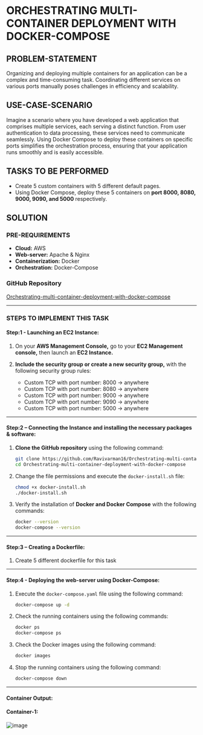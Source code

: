 # ORCHESTRATING MULTI-CONTAINER DEPLOYMENT WITH DOCKER-COMPOSE

## PROBLEM-STATEMENT

Organizing and deploying multiple containers for an application can be a complex and time-consuming task. Coordinating different services on various ports manually poses challenges in efficiency and scalability.

## USE-CASE-SCENARIO

Imagine a scenario where you have developed a web application that comprises multiple services, each serving a distinct function. From user authentication to data processing, these services need to communicate seamlessly. Using Docker Compose to deploy these containers on specific ports simplifies the orchestration process, ensuring that your application runs smoothly and is easily accessible.

## TASKS TO BE PERFORMED

- Create 5 custom containers with 5 different default pages.
- Using Docker Compose, deploy these 5 containers on **port 8000, 8080, 9000, 9090, and 5000** respectively.

## SOLUTION

### PRE-REQUIREMENTS

- **Cloud:** AWS
- **Web-server:** Apache & Nginx
- **Containerization:** Docker
- **Orchestration:** Docker-Compose

### GitHub Repository

[Orchestrating-multi-container-deployment-with-docker-compose](https://github.com/Ravivarman16/Orchestrating-multi-container-deployment-with-docker-compose.git)

---

### STEPS TO IMPLEMENT THIS TASK

#### Step:1 - Launching an EC2 Instance:


1. On your **AWS Management Console,** go to your **EC2 Management console,** then launch an **EC2 Instance.**

2. **Include the security group or create a new security group,** with the following security group rules:

    - Custom TCP with port number: 8000 -> anywhere
    - Custom TCP with port number: 8080 -> anywhere
    - Custom TCP with port number: 9000 -> anywhere
    - Custom TCP with port number: 9090 -> anywhere
    - Custom TCP with port number: 5000 -> anywhere

---

#### Step:2 – Connecting the Instance and installing the necessary packages & software:

1. **Clone the GitHub repository** using the following command:

    ```bash
    git clone https://github.com/Ravivarman16/Orchestrating-multi-container-deployment-with-docker-compose.git
    cd Orchestrating-multi-container-deployment-with-docker-compose
    ```

2. Change the file permissions and execute the `docker-install.sh` file:

    ```bash
    chmod +x docker-install.sh
    ./docker-install.sh
    ```

3. Verify the installation of **Docker and Docker Compose** with the following commands:

    ```bash
    docker --version
    docker-compose --version
    ```

---

#### Step:3 – Creating a Dockerfile:

1. Create 5 different dockerfile for this task
   
---


#### Step:4 - Deploying the web-server using Docker-Compose:

1. Execute the `docker-compose.yaml` file using the following command:

    ```bash
    docker-compose up -d
    ```

2. Check the running containers using the following commands:

    ```bash
    docker ps
    docker-compose ps
    ```

3. Check the Docker images using the following command:

    ```bash
    docker images
    ```

4. Stop the running containers using the following command:

    ```bash
    docker-compose down
    ```

---

#### Container Output:

#### Container-1:

![image](https://github.com/Ravivarman16/Orchestrating-multi-container-deployment-with-docker-compose/assets/129171351/1f6f6a09-10f5-4389-b900-13eea35dc894)





